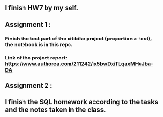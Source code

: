 ## I finish HW7 by my self.
## Assignment 1 :
### Finish the test part of the citibike project (proportion z-test), the notebook is in this repo.
### Link of the project report: https://www.authorea.com/211242/ix5bwDxiTLqaxMHuJba-DA
## Assignment 2 :
## I finish the SQL homework according to the tasks and the notes taken in the class.
